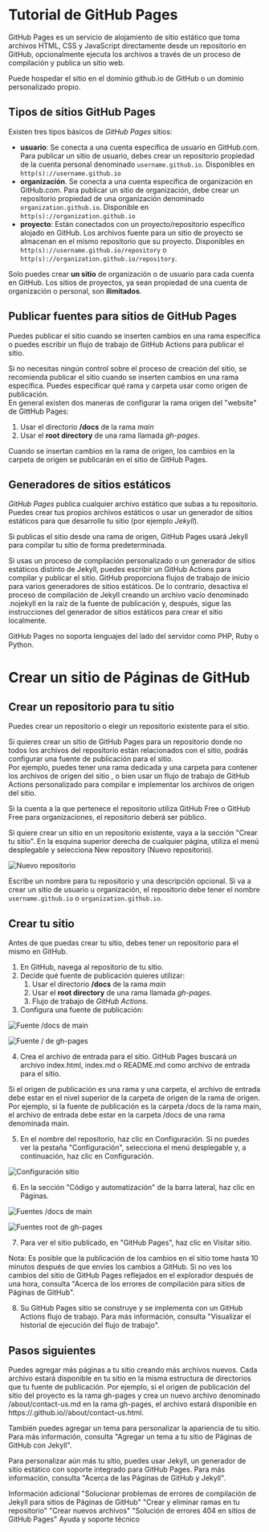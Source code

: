 # Tutorial de GitHub Pages
GitHub Pages es un servicio de alojamiento de sitio estático que toma archivos HTML, CSS y JavaScript directamente desde un repositorio en GitHub, opcionalmente ejecuta los archivos a través de un proceso de compilación y publica un sitio web. 

Puede hospedar el sitio en el dominio github.io de GitHub o un dominio personalizado propio. 

## Tipos de sitios GitHub Pages

Existen tres tipos básicos de _GitHub Pages_ sitios: 

* **usuario**:  Se conecta a una cuenta específica de usuario en GitHub.com. Para publicar un sitio de usuario, debes crear un repositorio propiedad de la cuenta personal denominado `username.github.io`. Disponibles en `http(s)://username.github.io` 
* **organización**. Se conecta a una cuenta específica de organización en GitHub.com. Para publicar un sitio de organización, debe crear un repositorio propiedad de una organización denominado `organization.github.io`. Disponible en `http(s)://organization.github.io`
* **proyecto**: Están conectados con un proyecto/repositorio específico alojado en GitHub. Los archivos fuente para un sitio de proyecto se almacenan en el mismo repositorio que su proyecto. Disponibles en `http(s)://username.github.io/repository` o `http(s)://organization.github.io/repository`.

Solo puedes crear **un sitio** de organización o de usuario para cada cuenta en GitHub. Los sitios de proyectos, ya sean propiedad de una cuenta de organización o personal, son **ilimitados**.

## Publicar fuentes para sitios de GitHub Pages
Puedes publicar el sitio cuando se inserten cambios en una rama específica o puedes escribir un flujo de trabajo de GitHub Actions para publicar el sitio.

Si no necesitas ningún control sobre el proceso de creación del sitio, se recomienda publicar el sitio cuando se inserten cambios en una rama específica. Puedes especificar qué rama y carpeta usar como origen de publicación.  
En general existen dos maneras de configurar la rama origen del "website" de GittHub Pages:
1. Usar el directorio **/docs** de la rama _main_ 
2. Usar el **root directory** de una rama llamada _gh-pages_.

Cuando se insertan cambios en la rama de origen, los cambios en la carpeta de origen se publicarán en el sitio de GitHub Pages. 

## Generadores de sitios estáticos
_GitHub Pages_ publica cualquier archivo estático que subas a tu repositorio. Puedes crear tus propios archivos estáticos o usar un generador de sitios estáticos para que desarrolle tu sitio (por ejemplo _Jekyll_). 

Si publicas el sitio desde una rama de origen, GitHub Pages usará Jekyll para compilar tu sitio de forma predeterminada. 

Si usas un proceso de compilación personalizado o un generador de sitios estáticos distinto de Jekyll, puedes escribir un GitHub Actions para compilar y publicar el sitio. GitHub proporciona flujos de trabajo de inicio para varios generadores de sitios estáticos. De lo contrario, desactiva el proceso de compilación de Jekyll creando un archivo vacío denominado .nojekyll en la raíz de la fuente de publicación y, después, sigue las instrucciones del generador de sitios estáticos para crear el sitio localmente.

GitHub Pages no soporta lenguajes del lado del servidor como PHP, Ruby o Python.

# Crear un sitio de Páginas de GitHub

## Crear un repositorio para tu sitio

Puedes crear un repositorio o elegir un repositorio existente para el sitio.

Si quieres crear un sitio de GitHub Pages para un repositorio donde no todos los archivos del repositorio están relacionados con el sitio, podrás configurar una fuente de publicación para el sitio.   
Por ejemplo, puedes tener una rama dedicada y una carpeta para contener los archivos de origen del sitio , o bien usar un flujo de trabajo de GitHub Actions personalizado para compilar e implementar los archivos de origen del sitio.

Si la cuenta a la que pertenece el repositorio utiliza GitHub Free o GitHub Free para organizaciones, el repositorio deberá ser público.

Si quiere crear un sitio en un repositorio existente, vaya a la sección "Crear tu sitio". En la esquina superior derecha de cualquier página, utiliza el menú desplegable  y selecciona New repository (Nuevo repositorio).


![Nuevo repositorio](img/Nuevo_repositorio.JPG)

Escribe un nombre para tu repositorio y una descripción opcional. Si va a crear un sitio de usuario u organización, el repositorio debe tener el nombre `username.github.io` o `organization.github.io`. 

## Crear tu sitio
Antes de que puedas crear tu sitio, debes tener un repositorio para el mismo en GitHub. 

1. En GitHub, navega al repositorio de tu sitio. 
2. Decide qué fuente de publicación quieres utilizar: 
   1. Usar el directorio **/docs** de la rama _main_ 
   2. Usar el **root directory** de una rama llamada _gh-pages_.
   3. Flujo de trabajo de _GitHub Actions_.
3. Configura una fuente de publicación:

![Fuente /docs de main](img/Fuente_docs.JPG)

![Fuente / de gh-pages](img/Fuente_gh_pages.JPG)

4. Crea el archivo de entrada para el sitio. GitHub Pages buscará un archivo index.html, index.md o README.md como archivo de entrada para el sitio.

Si el origen de publicación es una rama y una carpeta, el archivo de entrada debe estar en el nivel superior de la carpeta de origen de la rama de origen. Por ejemplo, si la fuente de publicación es la carpeta /docs de la rama main, el archivo de entrada debe estar en la carpeta /docs de una rama denominada main.

5. En el nombre del repositorio, haz clic en  Configuración. Si no puedes ver la pestaña "Configuración", selecciona el menú desplegable  y, a continuación, haz clic en Configuración.

![Configuración sitio](img/Configuracion_sitio.JPG)

6. En la sección "Código y automatización" de la barra lateral, haz clic en  Páginas.

![Fuentes /docs de main](img/GitHub_pages_main.JPG)

![Fuentes root de gh-pages](img/GitHub_pages_gh-pages.JPG)

7. Para ver el sitio publicado, en "GitHub Pages", haz clic en  Visitar sitio.

Nota: Es posible que la publicación de los cambios en el sitio tome hasta 10 minutos después de que envíes los cambios a GitHub. Si no ves los cambios del sitio de GitHub Pages reflejados en el explorador después de una hora, consulta "Acerca de los errores de compilación para sitios de Páginas de GitHub".

8. Su GitHub Pages sitio se construye y se implementa con un GitHub Actions flujo de trabajo. Para más información, consulta "Visualizar el historial de ejecución del flujo de trabajo".


## Pasos siguientes
Puedes agregar más páginas a tu sitio creando más archivos nuevos. Cada archivo estará disponible en tu sitio en la misma estructura de directorios que tu fuente de publicación. Por ejemplo, si el origen de publicación del sitio del proyecto es la rama gh-pages y crea un nuevo archivo denominado /about/contact-us.md en la rama gh-pages, el archivo estará disponible en https://<user>.github.io/<repository>/about/contact-us.html.

También puedes agregar un tema para personalizar la apariencia de tu sitio. Para más información, consulta "Agregar un tema a tu sitio de Páginas de GitHub con Jekyll".

Para personalizar aún más tu sitio, puedes usar Jekyll, un generador de sitio estático con soporte integrado para GitHub Pages. Para más información, consulta "Acerca de las Páginas de GitHub y Jekyll".

Información adicional
"Solucionar problemas de errores de compilación de Jekyll para sitios de Páginas de GitHub"
"Crear y eliminar ramas en tu repositorio"
"Crear nuevos archivos"
"Solución de errores 404 en sitios de GitHub Pages"
Ayuda y soporte técnico
